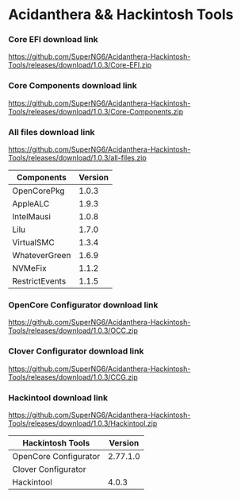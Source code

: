 # Acidanthera && Hackintosh Tools

### Core EFI download link
https://github.com/SuperNG6/Acidanthera-Hackintosh-Tools/releases/download/1.0.3/Core-EFI.zip

### Core Components download link
https://github.com/SuperNG6/Acidanthera-Hackintosh-Tools/releases/download/1.0.3/Core-Components.zip

### All files download link
https://github.com/SuperNG6/Acidanthera-Hackintosh-Tools/releases/download/1.0.3/all-files.zip

| Components    | Version               |
| ------------- | --------------------- |
| OpenCorePkg   | 1.0.3    | 
| AppleALC      | 1.9.3       |
| IntelMausi    | 1.0.8     |
| Lilu          | 1.7.0           |
| VirtualSMC    | 1.3.4     |
| WhateverGreen | 1.6.9  |
| NVMeFix       | 1.1.2        |
| RestrictEvents| 1.1.5 |

### OpenCore Configurator download link
https://github.com/SuperNG6/Acidanthera-Hackintosh-Tools/releases/download/1.0.3/OCC.zip

### Clover Configurator download link
https://github.com/SuperNG6/Acidanthera-Hackintosh-Tools/releases/download/1.0.3/CCG.zip

### Hackintool download link
https://github.com/SuperNG6/Acidanthera-Hackintosh-Tools/releases/download/1.0.3/Hackintool.zip

| Hackintosh Tools      | Version           |
| --------------------- | ----------------- |
| OpenCore Configurator | 2.77.1.0        | 
| Clover Configurator   |          |
| Hackintool            | 4.0.3 |

